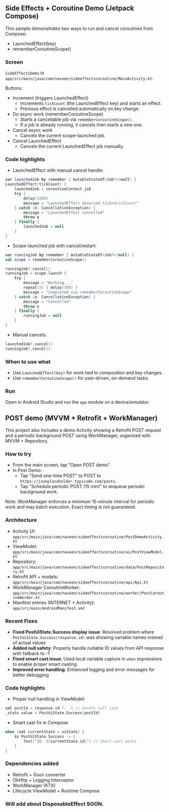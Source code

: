 ## Side Effects + Coroutine Demo (Jetpack Compose)

This sample demonstrates two ways to run and cancel coroutines from Compose:
- LaunchedEffect(key)
- rememberCoroutineScope()

### Screen
`SideEffectsDemo` in `app/src/main/java/com/naveen/sideeffectscoroutine/MainActivity.kt`.

Buttons:
- Increment (triggers LaunchedEffect)
  - Increments `tickCount` (the LaunchedEffect key) and starts an effect.
  - Previous effect is cancelled automatically on key change.
- Do async work (rememberCoroutineScope)
  - Starts a cancellable job via `rememberCoroutineScope()`.
  - If a job is already running, it cancels then starts a new one.
- Cancel async work
  - Cancels the current scope-launched job.
- Cancel LaunchedEffect
  - Cancels the current LaunchedEffect job manually.

### Code highlights
- LaunchedEffect with manual cancel handle:
```kotlin
var launchedJob by remember { mutableStateOf<Job?>(null) }
LaunchedEffect(tickCount) {
    launchedJob = coroutineContext.job
    try {
        delay(1000)
        message = "LaunchedEffect observed tick=$tickCount"
    } catch (e: CancellationException) {
        message = "LaunchedEffect cancelled"
        throw e
    } finally {
        launchedJob = null
    }
}
```

- Scope-launched job with cancel/restart:
```kotlin
var runningJob by remember { mutableStateOf<Job?>(null) }
val scope = rememberCoroutineScope()

runningJob?.cancel()
runningJob = scope.launch {
    try {
        message = "Working..."
        repeat(5) { delay(300) }
        message = "Completed via rememberCoroutineScope"
    } catch (e: CancellationException) {
        message = "Cancelled"
        throw e
    } finally {
        runningJob = null
    }
}
```

- Manual cancels:
```kotlin
launchedJob?.cancel()
runningJob?.cancel()
```

### When to use what
- Use `LaunchedEffect(key)` for work tied to composition and key changes.
- Use `rememberCoroutineScope()` for user-driven, on-demand tasks.

### Run
Open in Android Studio and run the `app` module on a device/emulator.

## POST demo (MVVM + Retrofit + WorkManager)

This project also includes a demo Activity showing a Retrofit POST request and a periodic background POST using WorkManager, organized with MVVM + Repository.

### How to try
- From the main screen, tap "Open POST demo".
- In Post Demo:
  - Tap "Send one-time POST" to POST to `https://jsonplaceholder.typicode.com/posts`.
  - Tap "Schedule periodic POST (15 min)" to enqueue periodic background work.

Note: WorkManager enforces a minimum 15-minute interval for periodic work and may batch execution. Exact timing is not guaranteed.

### Architecture
- Activity UI: `app/src/main/java/com/naveen/sideeffectscoroutine/PostDemoActivity.kt`
- ViewModel: `app/src/main/java/com/naveen/sideeffectscoroutine/ui/PostViewModel.kt`
- Repository: `app/src/main/java/com/naveen/sideeffectscoroutine/data/PostRepository.kt`
- Retrofit API + models: `app/src/main/java/com/naveen/sideeffectscoroutine/api/Api.kt`
- WorkManager CoroutineWorker: `app/src/main/java/com/naveen/sideeffectscoroutine/worker/PostCoroutineWorker.kt`
- Manifest entries (INTERNET + Activity): `app/src/main/AndroidManifest.xml`

### Recent Fixes
- **Fixed PostUiState.Success display issue**: Resolved problem where `PostUiState.Success(response.id)` was showing variable names instead of actual values
- **Added null safety**: Properly handle nullable ID values from API response with fallback to -1
- **Fixed smart cast issue**: Used local variable capture in `when` expressions to enable proper smart casting
- **Improved error handling**: Enhanced logging and error messages for better debugging

### Code highlights
- Proper null handling in ViewModel:
```kotlin
val postId = response.id ?: -1 // Handle null case
_state.value = PostUiState.Success(postId)
```

- Smart cast fix in Compose:
```kotlin
when (val currentState = uiState) {
    is PostUiState.Success -> {
        Text("ID: ${currentState.id}") // Smart cast works
    }
}
```

### Dependencies added
- Retrofit + Gson converter
- OkHttp + Logging Interceptor
- WorkManager (KTX)
- Lifecycle ViewModel + Runtime Compose

### Will add about DisposableEffect SOON.


